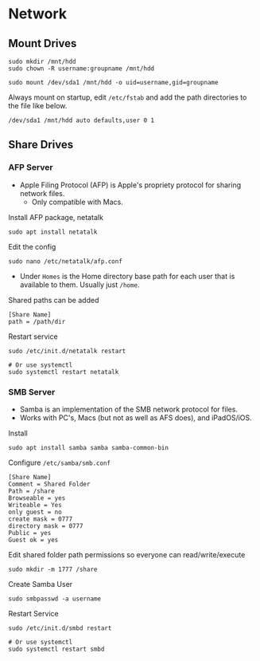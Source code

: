 Network
===============================

Mount Drives
-----------------------------
```
sudo mkdir /mnt/hdd
sudo chown -R username:groupname /mnt/hdd

sudo mount /dev/sda1 /mnt/hdd -o uid=username,gid=groupname
```

Always mount on startup, edit `/etc/fstab` and add the path directories to the file like below.
```
/dev/sda1 /mnt/hdd auto defaults,user 0 1
```

Share Drives
-----------------------------

### AFP Server
- Apple Filing Protocol (AFP) is Apple's propriety protocol for sharing network files.
	- Only compatible with Macs.

Install AFP package, netatalk
```
sudo apt install netatalk
```

Edit the config
```
sudo nano /etc/netatalk/afp.conf
```

- Under `Homes` is the Home directory base path for each user that is available to them. Usually just `/home`.


Shared paths can be added
```
[Share Name]
path = /path/dir
```

Restart service
```
sudo /etc/init.d/netatalk restart

# Or use systemctl
sudo systemctl restart netatalk
```

### SMB Server
- Samba is an implementation of the SMB network protocol for files.
- Works with PC's, Macs (but not as well as AFS does), and iPadOS/iOS.

Install
```
sudo apt install samba samba samba-common-bin
```

Configure `/etc/samba/smb.conf`
```
[Share Name]
Comment = Shared Folder
Path = /share
Browseable = yes
Writeable = Yes
only guest = no
create mask = 0777
directory mask = 0777
Public = yes
Guest ok = yes
```

Edit shared folder path permissions so everyone can read/write/execute
```
sudo mkdir -m 1777 /share
```

Create Samba User
```
sudo smbpasswd -a username
```

Restart Service
```
sudo /etc/init.d/smbd restart

# Or use systemctl
sudo systemctl restart smbd
```

